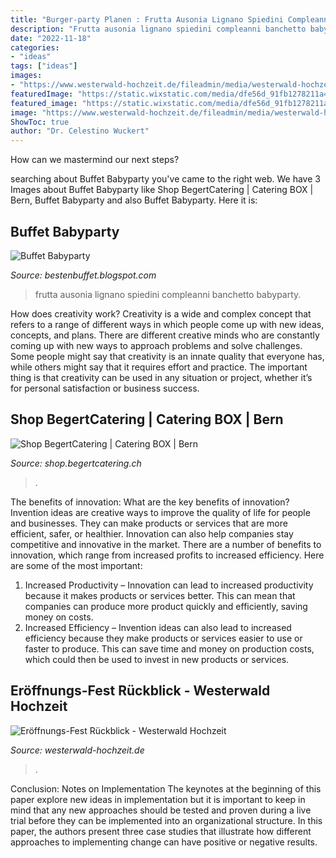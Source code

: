 ```yaml
---
title: "Burger-party Planen : Frutta Ausonia Lignano Spiedini Compleanni Banchetto Babyparty"
description: "Frutta ausonia lignano spiedini compleanni banchetto babyparty"
date: "2022-11-18"
categories:
- "ideas"
tags: ["ideas"]
images:
- "https://www.westerwald-hochzeit.de/fileadmin/media/westerwald-hochzeit/Westerwald-Hochzeit/z_Sonstiges/Eroeffnungs-Fest/Eroeffnungs-Fest_Ruecklick_1/5DTD2972.jpg"
featuredImage: "https://static.wixstatic.com/media/dfe56d_91fb1278211a4032b66fb16649d118c3~mv2.jpg/v1/fit/w_687,h_402,q_90/dfe56d_91fb1278211a4032b66fb16649d118c3~mv2.jpg"
featured_image: "https://static.wixstatic.com/media/dfe56d_91fb1278211a4032b66fb16649d118c3~mv2.jpg/v1/fit/w_687,h_402,q_90/dfe56d_91fb1278211a4032b66fb16649d118c3~mv2.jpg"
image: "https://www.westerwald-hochzeit.de/fileadmin/media/westerwald-hochzeit/Westerwald-Hochzeit/z_Sonstiges/Eroeffnungs-Fest/Eroeffnungs-Fest_Ruecklick_1/5DTD2972.jpg"
ShowToc: true
author: "Dr. Celestino Wuckert"
---
```



How can we mastermind our next steps?

	

		
searching about Buffet Babyparty you've came to the right web. We have 3 Images about Buffet Babyparty like Shop BegertCatering | Catering BOX | Bern, Buffet Babyparty and also Buffet Babyparty. Here it is:
		
    
## Buffet Babyparty

<img loading=lazy src="https://lh3.googleusercontent.com/proxy/ybiTVDCrXjL8QTUHFC0PUiWmEhQqAzwYnIUrGt4p5J3_nXUCVQS9AwYErC7io-CnbgKHBC1reyEYQSBS1ArlMLjqu8YcJbnwCqftZdAXRD4dZMHu7Kh4OBeUPITcDoxvJkZsOo25lrN8KbRh7SZ4uvOCyhApM-zsetdWOcKSqy8=s0-d" onerror="this.onerror=null;this.src='https://tse4.mm.bing.net/th?id=OIP.6Mv7bOY6RFRIdYG7YgVZ4wHaE7&amp;pid=15.1';" alt="Buffet Babyparty">

_Source: bestenbuffet.blogspot.com_

>frutta ausonia lignano spiedini compleanni banchetto babyparty. 

	

How does creativity work?
Creativity is a wide and complex concept that refers to a range of different ways in which people come up with new ideas, concepts, and plans. There are different creative minds who are constantly coming up with new ways to approach problems and solve challenges. Some people might say that creativity is an innate quality that everyone has, while others might say that it requires effort and practice. The important thing is that creativity can be used in any situation or project, whether it’s for personal satisfaction or business success.

    
## Shop BegertCatering | Catering BOX | Bern

<img loading=lazy src="https://static.wixstatic.com/media/dfe56d_91fb1278211a4032b66fb16649d118c3~mv2.jpg/v1/fit/w_687,h_402,q_90/dfe56d_91fb1278211a4032b66fb16649d118c3~mv2.jpg" onerror="this.onerror=null;this.src='https://tse1.mm.bing.net/th?id=OIP.OSY03mo3Fg1ZpJ2w7sGEdgHaEU&amp;pid=15.1';" alt="Shop BegertCatering | Catering BOX | Bern">

_Source: shop.begertcatering.ch_

>. 

	

The benefits of innovation: What are the key benefits of innovation?
Invention ideas are creative ways to improve the quality of life for people and businesses. They can make products or services that are more efficient, safer, or healthier. Innovation can also help companies stay competitive and innovative in the market. There are a number of benefits to innovation, which range from increased profits to increased efficiency. Here are some of the most important: 
1. Increased Productivity – Innovation can lead to increased productivity because it makes products or services better. This can mean that companies can produce more product quickly and efficiently, saving money on costs. 
2. Increased Efficiency – Invention ideas can also lead to increased efficiency because they make products or services easier to use or faster to produce. This can save time and money on production costs, which could then be used to invest in new products or services.

    
## Eröffnungs-Fest Rückblick - Westerwald Hochzeit

<img loading=lazy src="https://www.westerwald-hochzeit.de/fileadmin/media/westerwald-hochzeit/Westerwald-Hochzeit/z_Sonstiges/Eroeffnungs-Fest/Eroeffnungs-Fest_Ruecklick_1/5DTD2972.jpg" onerror="this.onerror=null;this.src='https://tse1.mm.bing.net/th?id=OIP.87CslcxfmCqpGUOCXeGJbgHaE8&amp;pid=15.1';" alt="Eröffnungs-Fest Rückblick - Westerwald Hochzeit">

_Source: westerwald-hochzeit.de_

>. 

	

Conclusion: Notes on Implementation
The keynotes at the beginning of this paper explore new ideas in implementation but it is important to keep in mind that any new approaches should be tested and proven during a live trial before they can be implemented into an organizational structure. In this paper, the authors present three case studies that illustrate how different approaches to implementing change can have positive or negative results.

